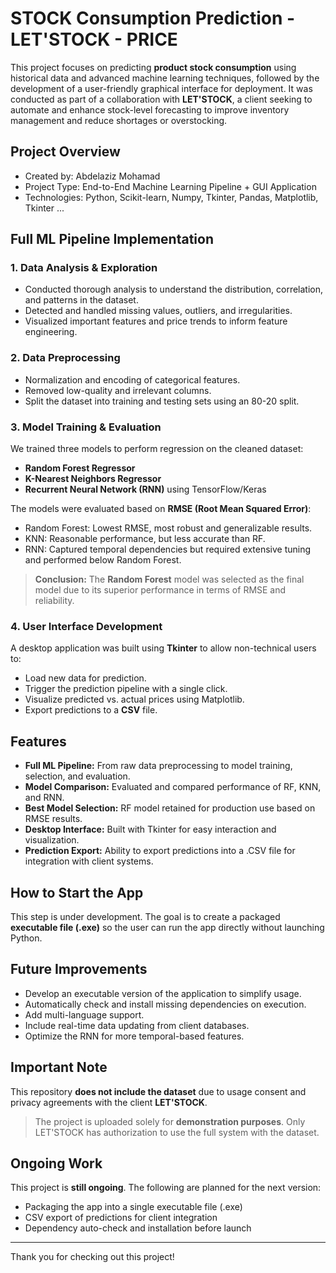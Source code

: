 # STOCK Consumption Prediction - LET'STOCK - PRICE

This project focuses on predicting **product stock consumption** using historical data and advanced machine learning techniques, followed by the development of a user-friendly graphical interface for deployment. It was conducted as part of a collaboration with **LET'STOCK**, a client seeking to automate and enhance stock-level forecasting to improve inventory management and reduce shortages or overstocking.

## Project Overview
- Created by: Abdelaziz Mohamad
- Project Type: End-to-End Machine Learning Pipeline + GUI Application
- Technologies: Python, Scikit-learn, Numpy, Tkinter, Pandas, Matplotlib, Tkinter ...

## Full ML Pipeline Implementation

### 1. Data Analysis & Exploration
- Conducted thorough analysis to understand the distribution, correlation, and patterns in the dataset.
- Detected and handled missing values, outliers, and irregularities.
- Visualized important features and price trends to inform feature engineering.

### 2. Data Preprocessing
- Normalization and encoding of categorical features.
- Removed low-quality and irrelevant columns.
- Split the dataset into training and testing sets using an 80-20 split.

### 3. Model Training & Evaluation
We trained three models to perform regression on the cleaned dataset:

- **Random Forest Regressor**
- **K-Nearest Neighbors Regressor**
- **Recurrent Neural Network (RNN)** using TensorFlow/Keras

The models were evaluated based on **RMSE (Root Mean Squared Error)**:

- Random Forest: Lowest RMSE, most robust and generalizable results.
- KNN: Reasonable performance, but less accurate than RF.
- RNN: Captured temporal dependencies but required extensive tuning and performed below Random Forest.

> **Conclusion:** The **Random Forest** model was selected as the final model due to its superior performance in terms of RMSE and reliability.

### 4. User Interface Development
A desktop application was built using **Tkinter** to allow non-technical users to:
- Load new data for prediction.
- Trigger the prediction pipeline with a single click.
- Visualize predicted vs. actual prices using Matplotlib.
- Export predictions to a **CSV** file.

## Features
- **Full ML Pipeline:** From raw data preprocessing to model training, selection, and evaluation.
- **Model Comparison:** Evaluated and compared performance of RF, KNN, and RNN.
- **Best Model Selection:** RF model retained for production use based on RMSE results.
- **Desktop Interface:** Built with Tkinter for easy interaction and visualization.
- **Prediction Export:** Ability to export predictions into a .CSV file for integration with client systems.

## How to Start the App

This step is under development. The goal is to create a packaged **executable file (.exe)** so the user can run the app directly without launching Python.

## Future Improvements
- Develop an executable version of the application to simplify usage.
- Automatically check and install missing dependencies on execution.
- Add multi-language support.
- Include real-time data updating from client databases.
- Optimize the RNN for more temporal-based features.

## Important Note
This repository **does not include the dataset** due to usage consent and privacy agreements with the client **LET'STOCK**.

> The project is uploaded solely for **demonstration purposes**. Only LET'STOCK has authorization to use the full system with the dataset.

## Ongoing Work
This project is **still ongoing**. The following are planned for the next version:
- Packaging the app into a single executable file (.exe)
- CSV export of predictions for client integration
- Dependency auto-check and installation before launch

---

Thank you for checking out this project!
